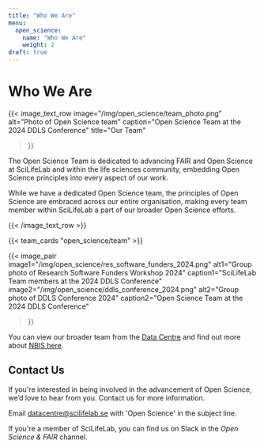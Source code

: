 ```yaml
---
title: "Who We Are"
menu:
  open_science:
    name: "Who We Are"
    weight: 2
draft: true
---
```


# Who We Are 


{{< image_text_row 
  image="/img/open_science/team_photo.png" 
  alt="Photo of Open Science team"
  caption="Open Science Team at the 2024 DDLS Conference" 
  title="Our Team" 
>}}

The Open Science Team is dedicated to advancing FAIR and Open Science at SciLifeLab and within the life sciences
community, embedding Open Science principles into every aspect of our work.

While we have a dedicated Open Science team, the principles of Open Science are embraced across our entire organisation,
making every team member within SciLifeLab a part of our broader Open Science efforts.

{{< /image_text_row  >}}

<!-- To edit the team, change the data in data/open_science/team.json -->

{{< team_cards "open_science/team" >}}

{{< image_pair 
  image1="/img/open_science/res_software_funders_2024.png"
  alt1="Group photo of Research Software Funders Workshop 2024"
  caption1="SciLifeLab Team members at the 2024 DDLS Conference" 
  image2="/img/open_science/ddls_conference_2024.png" 
  alt2="Group photo of DDLS Conference 2024"
  caption2="Open Science Team at the 2024 DDLS Conference" 
>}}

You can view our broader team from the [Data Centre](https://www.scilifelab.se/contact/data-center/) and find out more
about [NBIS here](https://nbis.se/).


## Contact Us

If you're interested in being involved in the advancement of Open Science, we’d love to hear from you.
Contact us for more information.

Email [datacentre@scilifelab.se](mailto:datacentre@scilifelab.se) with 'Open Science' in the subject line.

If you're a member of SciLifeLab, you can find us on Slack in the _Open Science & FAIR_ channel.

